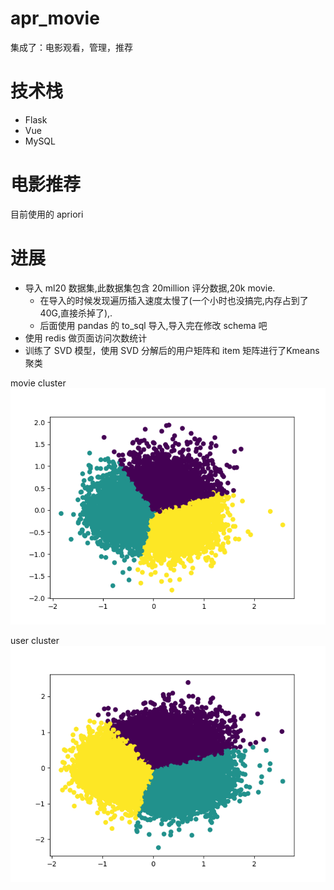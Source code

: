 # apr_movie
集成了：电影观看，管理，推荐
# 技术栈
* Flask
* Vue
* MySQL
# 电影推荐
目前使用的 apriori
# 进展
* 导入 ml20 数据集,此数据集包含 20million 评分数据,20k movie.
    * 在导入的时候发现遍历插入速度太慢了(一个小时也没搞完,内存占到了 40G,直接杀掉了),.
    * 后面使用 pandas 的 to_sql 导入,导入完在修改 schema 吧
* 使用 redis 做页面访问次数统计
* 训练了 SVD 模型，使用 SVD 分解后的用户矩阵和 item 矩阵进行了Kmeans 聚类

movie cluster
![movie_cluster](data/img/movie_cluster.png)


user cluster
![user_cluster](data/img/user_cluster.png)
    
